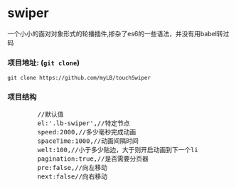 # swiper
一个小小的面对对象形式的轮播插件,掺杂了es6的一些语法，并没有用babel转过码

### 项目地址: (`git clone`)

```shell
git clone https://github.com/myLB/touchSwiper
```

### 项目结构

<pre>
        //默认值
        el:'.lb-swiper',//特定节点
        speed:2000,//多少毫秒完成动画
        spaceTime:1000,//动画间隔时间
        welt:100,//小于多少贴边，大于则开启动画到下一个li
        pagination:true,//是否需要分页器
        pre:false,//向左移动
        next:false//向右移动
</pre>

